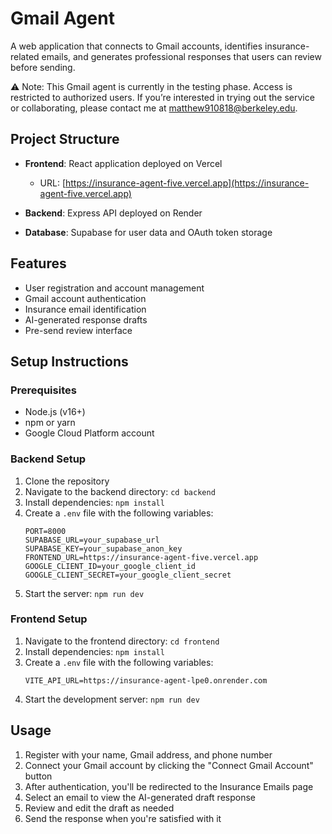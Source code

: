 # Gmail Agent

A web application that connects to Gmail accounts, identifies insurance-related emails, and generates professional responses that users can review before sending.

⚠️ Note: This Gmail agent is currently in the testing phase. Access is restricted to authorized users. If you’re interested in trying out the service or collaborating, please contact me at matthew910818@berkeley.edu.

## Project Structure

- **Frontend**: React application deployed on Vercel
  - URL: [https://insurance-agent-five.vercel.app](https://insurance-agent-five.vercel.app)
  
- **Backend**: Express API deployed on Render
  
- **Database**: Supabase for user data and OAuth token storage

## Features

- User registration and account management
- Gmail account authentication
- Insurance email identification
- AI-generated response drafts
- Pre-send review interface

## Setup Instructions

### Prerequisites

- Node.js (v16+)
- npm or yarn
- Google Cloud Platform account

### Backend Setup

1. Clone the repository
2. Navigate to the backend directory: `cd backend`
3. Install dependencies: `npm install`
4. Create a `.env` file with the following variables:
   ```
   PORT=8000
   SUPABASE_URL=your_supabase_url
   SUPABASE_KEY=your_supabase_anon_key
   FRONTEND_URL=https://insurance-agent-five.vercel.app
   GOOGLE_CLIENT_ID=your_google_client_id
   GOOGLE_CLIENT_SECRET=your_google_client_secret
   ```
5. Start the server: `npm run dev`

### Frontend Setup

1. Navigate to the frontend directory: `cd frontend`
2. Install dependencies: `npm install`
3. Create a `.env` file with the following variables:
   ```
   VITE_API_URL=https://insurance-agent-lpe0.onrender.com
   ```
4. Start the development server: `npm run dev`


## Usage

1. Register with your name, Gmail address, and phone number
2. Connect your Gmail account by clicking the "Connect Gmail Account" button
3. After authentication, you'll be redirected to the Insurance Emails page
4. Select an email to view the AI-generated draft response
5. Review and edit the draft as needed
6. Send the response when you're satisfied with it 
